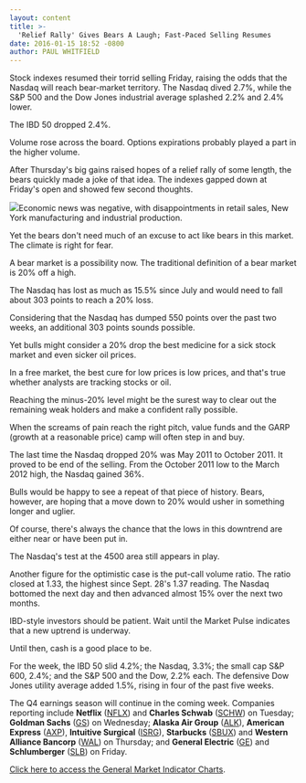 ```yaml
---
layout: content
title: >-
  'Relief Rally' Gives Bears A Laugh; Fast-Paced Selling Resumes
date: 2016-01-15 18:52 -0800
author: PAUL WHITFIELD
---
```






Stock indexes resumed their torrid selling Friday, raising the odds that the Nasdaq will reach bear-market territory. The Nasdaq dived 2.7%, while the S&P 500 and the Dow Jones industrial average splashed 2.2% and 2.4% lower.


The IBD 50 dropped 2.4%.


Volume rose across the board. Options expirations probably played a part in the higher volume.


After Thursday's big gains raised hopes of a relief rally of some length, the bears quickly made a joke of that idea. The indexes gapped down at Friday's open and showed few second thoughts.


![](http://ibdcmsprod10/wp-content/uploads/2016/01/MPv_500_011516-e1453250503687.gif)Economic news was negative, with disappointments in retail sales, New York manufacturing and industrial production.


Yet the bears don't need much of an excuse to act like bears in this market. The climate is right for fear.


A bear market is a possibility now. The traditional definition of a bear market is 20% off a high.


The Nasdaq has lost as much as 15.5% since July and would need to fall about 303 points to reach a 20% loss.


Considering that the Nasdaq has dumped 550 points over the past two weeks, an additional 303 points sounds possible.


Yet bulls might consider a 20% drop the best medicine for a sick stock market and even sicker oil prices.


In a free market, the best cure for low prices is low prices, and that's true whether analysts are tracking stocks or oil.


Reaching the minus-20% level might be the surest way to clear out the remaining weak holders and make a confident rally possible.


When the screams of pain reach the right pitch, value funds and the GARP (growth at a reasonable price) camp will often step in and buy.


The last time the Nasdaq dropped 20% was May 2011 to October 2011. It proved to be end of the selling. From the October 2011 low to the March 2012 high, the Nasdaq gained 36%.


Bulls would be happy to see a repeat of that piece of history. Bears, however, are hoping that a move down to 20% would usher in something longer and uglier.


Of course, there's always the chance that the lows in this downtrend are either near or have been put in.


The Nasdaq's test at the 4500 area still appears in play.


Another figure for the optimistic case is the put-call volume ratio. The ratio closed at 1.33, the highest since Sept. 28's 1.37 reading. The Nasdaq bottomed the next day and then advanced almost 15% over the next two months.


IBD-style investors should be patient. Wait until the Market Pulse indicates that a new uptrend is underway.


Until then, cash is a good place to be.


For the week, the IBD 50 slid 4.2%; the Nasdaq, 3.3%; the small cap S&P 600, 2.4%; and the S&P 500 and the Dow, 2.2% each. The defensive Dow Jones utility average added 1.5%, rising in four of the past five weeks.


The Q4 earnings season will continue in the coming week. Companies reporting include **Netflix** ([NFLX](https://research.investors.com/quote.aspx?symbol=NFLX)) and **Charles Schwab** ([SCHW](https://research.investors.com/quote.aspx?symbol=SCHW)) on Tuesday; **Goldman Sachs** ([GS](https://research.investors.com/quote.aspx?symbol=GS)) on Wednesday; **Alaska Air Group** ([ALK](https://research.investors.com/quote.aspx?symbol=ALK)), **American Express** ([AXP](https://research.investors.com/quote.aspx?symbol=AXP)), **Intuitive Surgical** ([ISRG](https://research.investors.com/quote.aspx?symbol=ISRG)), **Starbucks** ([SBUX](https://research.investors.com/quote.aspx?symbol=SBUX)) and **Western Alliance Bancorp** ([WAL](https://research.investors.com/quote.aspx?symbol=WAL)) on Thursday; and **General Electric** ([GE](https://research.investors.com/quote.aspx?symbol=GE)) and **Schlumberger** ([SLB](https://research.investors.com/quote.aspx?symbol=SLB)) on Friday.


[Click here to access the General Market Indicator Charts](https://www.investors.com/pdf/GMI_011916.pdf).




